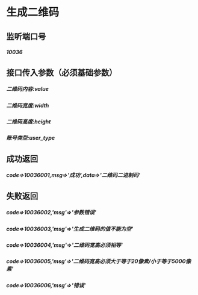 # 生成二维码
## 监听端口号
##### *10036*
## 接口传入参数（必须基础参数）
##### **二维码内容**:*value*
##### **二维码宽度**:*width*
##### **二维码高度**:*height*
##### **账号类型**:*user_type*

## 成功返回
##### **code=>10036001,msg=>'成功',data=>'二维码二进制码'**
## 失败返回
##### **code=>10036002,'msg'=>'参数错误'**
##### **code=>10036003,'msg'=>'生成二维码的值不能为空'**
##### **code=>10036004,'msg'=>'二维码宽高必须相等'**
##### **code=>10036005,'msg'=>'二维码宽高必须大于等于20像素/小于等于5000像素'**
##### **code=>10036006,'msg'=>'错误'**

